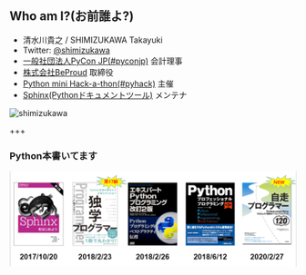 ## Who am I?(お前誰よ?)

* 清水川貴之 / SHIMIZUKAWA Takayuki
* Twitter: [@shimizukawa](https://twitter.com/shimizukawa)
* [一般社団法人PyCon JP(#pyconjp)](https://www.pycon.jp/) 会計理事
* [株式会社BeProud](https://www.beproud.jp/) 取締役
* [Python mini Hack-a-thon(#pyhack)](https://pyhack.connpass.com/) 主催
* [Sphinx(Pythonドキュメントツール)](https://sphinx-doc.org/) メンテナ

![shimizukawa](assets/images/shimizukawa.jpg)

+++

### Python本書いてます

![書影](assets/images/shimizukawa-books-2020.png)

